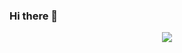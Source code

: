 ### Hi there 👋

<p align="center"><img src="https://github-readme-stats.vercel.app/api?username=xblack-shadow&show_icons=true&hide_border=true&count_private=true" /></p>

<!--

Here are some ideas to get you started:

- 🔭 I’m currently working on ...
- 🌱 I’m currently learning ...
- 👯 I’m looking to collaborate on ...
- 🤔 I’m looking for help with ...
- 💬 Ask me about ...
- 📫 How to reach me: ...
- 😄 Pronouns: ...
- ⚡ Fun fact: ...

-->
